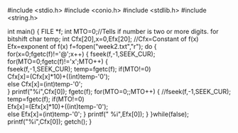 #include <stdio.h>
#include <conio.h>
#include <stdlib.h>
#include <string.h>


int main()
{
   FILE *f;
   int MTO=0;//Tells if number is two or more digits. for bitshift
   char temp;
   int Cfx[20],x=0,Efx[20]; //Cfx=Constant of f(x) Efx=exponent of f(x) 
   f=fopen("week2.txt","r");
   do
   {
                          for(x=0;fgetc(f)!='@';x++)
                          {
                                              fseek(f,-1,SEEK_CUR);       
                                              for(MTO=0;fgetc(f)!='x';MTO++)
                                              {      
                                                                        fseek(f,-1,SEEK_CUR);
                                                                        temp=fgetc(f);
                                                                        if(MTO!=0)    
                                                                            Cfx[x]=(Cfx[x]*10)+((int)temp-'0');                 
                                                                        else
                                                                            Cfx[x]=(int)temp-'0';                         
                                              }
                                                 printf("%i",Cfx[0]);
                                                 fgetc(f);
                                              for(MTO=0;;MTO++)
                                              {
                                                               //fseek(f,-1,SEEK_CUR);                              
                                                               temp=fgetc(f);
                                                               if(MTO!=0)    
                                                                            Efx[x]=(Efx[x]*10)+((int)temp-'0');                 
                                                               else
                                                                            Efx[x]=(int)temp-'0';
                                              }
                                                 printf(" %i",Efx[0]);
                          }
   }while(false);
   printf("%i",Cfx[0]);
   getch();
}
                                              
                                              
                          
                          
                       
                       
                      
   
   
